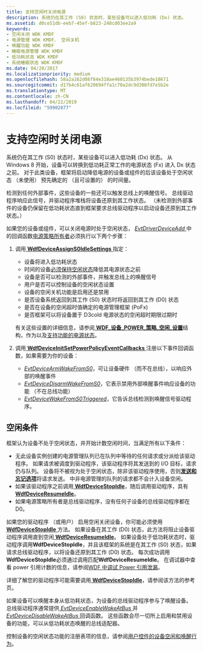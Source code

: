 ```yaml
---
title: 支持空闲时关闭电源
description: 系统仍在其工作 (S0) 状态时，某些设备可以进入低功耗 (Dx) 状态。
ms.assetid: d0ce51db-eeb7-45ef-b823-248cd03ee2a9
keywords:
- 空闲关闭 WDK KMDF
- 电源管理 WDK KMDF、 空闲关机
- 唤醒功能 WDK KMDF
- 睡眠电源管理 WDK KMDF
- 低功耗状态 WDK KMDF
- 系统睡眠状态 WDK KMDF
ms.date: 04/20/2017
ms.localizationpriority: medium
ms.openlocfilehash: 58a2a162d08f84e318ae460135b3974bede18671
ms.sourcegitcommit: d17b4c61af620694ffa1c70a2dc9d308fd7e5b2e
ms.translationtype: MT
ms.contentlocale: zh-CN
ms.lasthandoff: 04/22/2019
ms.locfileid: "59902877"
---
```

# <a name="supporting-idle-power-down"></a>支持空闲时关闭电源


系统仍在其工作 (S0) 状态时，某些设备可以进入低功耗 (Dx) 状态。 从 Windows 8 开始，设备可以转换到低功耗正常工作的电源状态 (Fx) 进入 Dx 状态之前。 对于此类设备，框架将启动降低电源的设备或组件的后该设备处于空闲状态 （未使用） 预先确定的 （且可设置的） 的时间量。

检测到任何外部事件，这些设备的一些还可以触发总线上的唤醒信号。 总线驱动程序响应此信号，并驱动程序堆栈将设备还原到其工作状态。 （未检测到外部事件的设备仍保留在低功耗状态直到框架要求总线驱动程序以启动设备还原到其工作状态。）

如果您的设备或组件，可以关闭电源时处于空闲状态， [ *EvtDriverDeviceAdd* ](https://msdn.microsoft.com/library/windows/hardware/ff541693)中的回调函数[电源策略所有者](power-policy-ownership.md)必须执行以下两个步骤：

1.  调用[ **WdfDeviceAssignS0IdleSettings** ](https://msdn.microsoft.com/library/windows/hardware/ff545903)指定：

    -   设备将进入低功耗状态
    -   时间的设备[必须保持空闲状态](#idle-conditions)降低其电源状态之前
    -   设备是否可以检测的外部事件，并触发总线上的唤醒信号
    -   用户是否可以控制设备的空闲状态设置
    -   设备的空闲关机功能是启用还是禁用
    -   是否设备系统返回到其工作 (S0) 状态时将返回到其工作 (D0) 状态
    -   是否在设备的空闲超时值确定的电源管理框架 (PoFx)
    -   是否框架可以将设备置于 D3cold 电源状态的空闲超时期限过期时

    有关这些设置的详细信息，请参阅[ **WDF\_设备\_POWER\_策略\_空闲\_设置**](https://msdn.microsoft.com/library/windows/hardware/ff551270)结构，作为以及[支持功能的电源状态](supporting-functional-power-states.md)。

2.  调用[ **WdfDeviceInitSetPowerPolicyEventCallbacks** ](https://msdn.microsoft.com/library/windows/hardware/ff546774)注册以下事件回调函数，如果需要为你的设备：
    -   [*EvtDeviceArmWakeFromS0*](https://msdn.microsoft.com/library/windows/hardware/ff540843)，可让设备硬件 （而不在总线），以响应外部的唤醒事件
    -   [*EvtDeviceDisarmWakeFromS0*](https://msdn.microsoft.com/library/windows/hardware/ff540860)，它表示禁用外部唤醒事件响应设备的功能 （不在总线功能）
    -   [*EvtDeviceWakeFromS0Triggered*](https://msdn.microsoft.com/library/windows/hardware/ff540919)，它告诉总线检测到唤醒信号驱动程序。


## <a name="idle-conditions"></a>空闲条件

框架认为设备不处于空闲状态，并开始计数空闲时间，当满足所有以下条件：

-   无此设备实例创建的电源管理队列已在队列中等待的任何请求或分派给该驱动程序。 如果请求被调度到驱动程序，该驱动程序将其发送到的 I/O 目标，请求仍与队列。 设备将不被视为处于空闲状态，除非该驱动程序使用，否则[**发送和忘记选项**](https://msdn.microsoft.com/library/windows/hardware/ff552462)将请求发送。 中非电源管理的队列的请求都不会计入设备空闲。
-   如果该驱动程序之前调用[ **WdfDeviceStopIdle**](https://msdn.microsoft.com/library/windows/hardware/ff546921)，随后调用驱动程序，具有[ **WdfDeviceResumeIdle**](https://msdn.microsoft.com/library/windows/hardware/ff546838)。
-   如果电源策略所有者是总线驱动程序，没有任何子设备的总线驱动程序都在 D0。

如果您的驱动程序 （或用户） 启用空闲关闭设备，你可能必须使用[ **WdfDeviceStopIdle** ](https://msdn.microsoft.com/library/windows/hardware/ff546921)方法。 如果设备在其工作 (D0) 状态，此方法将阻止设备驱动程序调用直到空闲[ **WdfDeviceResumeIdle**](https://msdn.microsoft.com/library/windows/hardware/ff546838)。 如果设备处于低功耗状态时，驱动程序调用**WdfDeviceStopIdle**，并且该框架的系统是在其工作 (S0) 状态，如果请求总线驱动程序，以将设备还原到其工作 (D0) 状态。 每次成功调用**WdfDeviceStopIdle**必须通过调用匹配**WdfDeviceResumeIdle**。 在调试器中查看 power 引用计数的信息，请参阅[WDF 中调试 Power 引用泄漏](debugging-power-reference-leaks-in-wdf.md)。

详细了解您的驱动程序可能需要调用[ **WdfDeviceStopIdle**](https://msdn.microsoft.com/library/windows/hardware/ff546921)，请参阅该方法的参考页。

如果设备可以唤醒本身从低功耗状态，为设备的总线驱动程序参与了唤醒设备。 总线驱动程序通常提供[ *EvtDeviceEnableWakeAtBus* ](https://msdn.microsoft.com/library/windows/hardware/ff540866)并[ *EvtDeviceDisableWakeAtBus* ](https://msdn.microsoft.com/library/windows/hardware/ff540858)回调函数。 这些函数会尽一切所上启用和禁用设备的功能，可以从低功耗状态唤醒的总线适配器。

控制设备的空闲状态功能的注册表项的信息，请参阅[用户控件的设备空闲和唤醒行为](user-control-of-device-idle-and-wake-behavior.md)。

 

 





